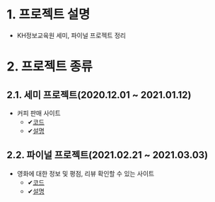 # 1. 프로젝트 설명
- KH정보교육원 세미, 파이널 프로젝트 정리
# 2. 프로젝트 종류

## 2.1. 세미 프로젝트(2020.12.01 ~ 2021.01.12)
- 커피 판매 사이트
    - ✔<a href="https://github.com/geniushyeon/kh-semiproject">코드</a>
    - ✔<a href="./Semi-Project/README.md">설명</a>
## 2.2. 파이널 프로젝트(2021.02.21 ~ 2021.03.03)
- 영화에 대한 정보 및 평점, 리뷰 확인할 수 있는 사이트
    - ✔<a href="https://github.com/St4rFi5h/KH-FINAL-PROJECT">코드</a>
    - ✔<a href="./Final-Project/README.md">설명</a>
